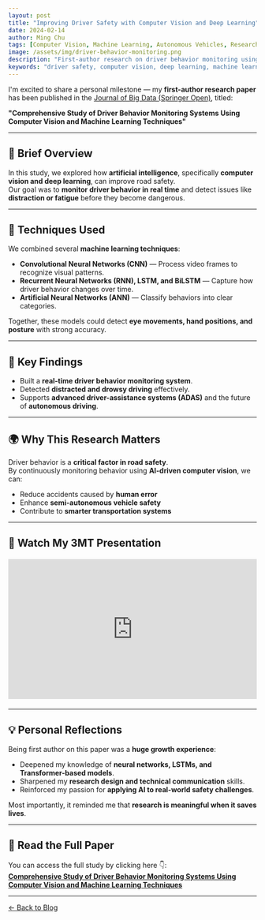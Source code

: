```yaml
---
layout: post
title: "Improving Driver Safety with Computer Vision and Deep Learning"
date: 2024-02-14
author: Ming Chu
tags: [Computer Vision, Machine Learning, Autonomous Vehicles, Research]
image: /assets/img/driver-behavior-monitoring.png
description: "First-author research on driver behavior monitoring using deep learning and computer vision, enhancing road safety and advancing autonomous vehicle technology."
keywords: "driver safety, computer vision, deep learning, machine learning, LSTM, BiLSTM, autonomous vehicles, driver monitoring system"
---
```


I'm excited to share a personal milestone — my **first-author research paper** has been published in the [Journal of Big Data (Springer Open)](https://link.springer.com/article/10.1186/s40537-024-00890-0), titled:

**"Comprehensive Study of Driver Behavior Monitoring Systems Using Computer Vision and Machine Learning Techniques"**

---

## 📖 Brief Overview

In this study, we explored how **artificial intelligence**, specifically **computer vision and deep learning**, can improve road safety.  
Our goal was to **monitor driver behavior in real time** and detect issues like **distraction or fatigue** before they become dangerous.

---

## 🧠 Techniques Used

We combined several **machine learning techniques**:

- **Convolutional Neural Networks (CNN)** — Process video frames to recognize visual patterns.  
- **Recurrent Neural Networks (RNN), LSTM, and BiLSTM** — Capture how driver behavior changes over time.  
- **Artificial Neural Networks (ANN)** — Classify behaviors into clear categories.

Together, these models could detect **eye movements, hand positions, and posture** with strong accuracy.

---

## 🎯 Key Findings

- Built a **real-time driver behavior monitoring system**.  
- Detected **distracted and drowsy driving** effectively.  
- Supports **advanced driver-assistance systems (ADAS)** and the future of **autonomous driving**.

---

## 🌍 Why This Research Matters

Driver behavior is a **critical factor in road safety**.  
By continuously monitoring behavior using **AI-driven computer vision**, we can:

- Reduce accidents caused by **human error**  
- Enhance **semi-autonomous vehicle safety**  
- Contribute to **smarter transportation systems**  

---

## 🎥 Watch My 3MT Presentation

<div style="position: relative; padding-bottom: 56.25%; height: 0; overflow: hidden; max-width: 100%; margin: 20px 0;">
  <iframe 
    src="https://www.youtube.com/embed/ezQxikFTFGs?si=tt_SugehJRr1L_GW" 
    title="3MT Presentation" 
    frameborder="0" 
    allow="accelerometer; autoplay; clipboard-write; encrypted-media; gyroscope; picture-in-picture; web-share" 
    referrerpolicy="strict-origin-when-cross-origin" 
    allowfullscreen
    style="position: absolute; top: 0; left: 0; width: 100%; height: 100%;">
  </iframe>
</div>

---

## 💡 Personal Reflections

Being first author on this paper was a **huge growth experience**:

- Deepened my knowledge of **neural networks, LSTMs, and Transformer-based models**.  
- Sharpened my **research design and technical communication** skills.  
- Reinforced my passion for **applying AI to real-world safety challenges**.

Most importantly, it reminded me that **research is meaningful when it saves lives**.

---

## 📄 Read the Full Paper

You can access the full study by clicking here 👇:  
[**Comprehensive Study of Driver Behavior Monitoring Systems Using Computer Vision and Machine Learning Techniques**](https://link.springer.com/article/10.1186/s40537-024-00890-0)

---

[← Back to Blog](/blog)
